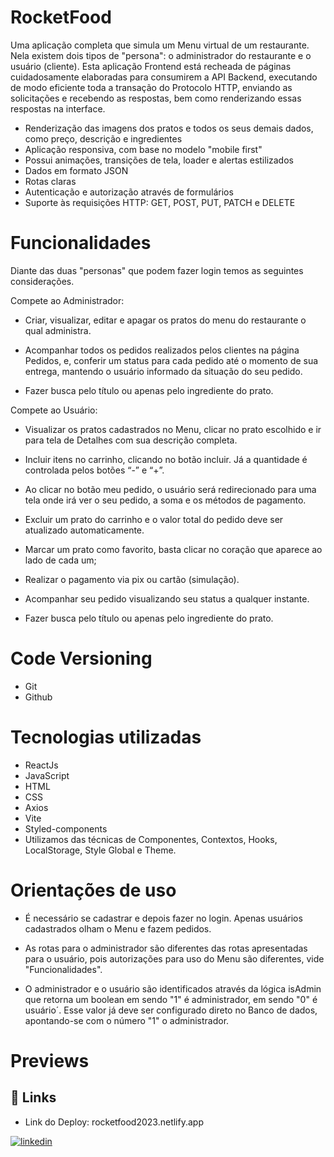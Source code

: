 
# RocketFood 
Uma aplicação completa que simula um Menu virtual de um restaurante. Nela existem dois tipos de "persona": o administrador do restaurante e o usuário (cliente).
Esta aplicação Frontend está recheada de páginas cuidadosamente elaboradas para consumirem a API Backend, executando de modo eficiente toda a transação do Protocolo HTTP, enviando as solicitações e recebendo as respostas, bem como renderizando essas respostas na interface.
- Renderização das imagens dos pratos e todos os seus demais dados, como preço, descrição e ingredientes
- Aplicação responsiva, com base no modelo "mobile first"
- Possui animações, transições de tela, loader e alertas estilizados
- Dados em formato JSON
- Rotas claras
- Autenticação e autorização através de formulários
- Suporte às requisições HTTP: GET, POST, PUT, PATCH e DELETE

# Funcionalidades
Diante das duas "personas" que podem fazer login temos as seguintes considerações.

Compete ao Administrador:
- Criar, visualizar, editar e apagar os pratos do menu do restaurante o qual administra.

- Acompanhar todos os pedidos realizados pelos clientes na página Pedidos, e, conferir um status para cada pedido até o momento de sua entrega, mantendo o usuário informado da situação do seu pedido.

- Fazer busca pelo título ou apenas pelo ingrediente do prato.

Compete ao Usuário:
- Visualizar os pratos cadastrados no Menu, clicar no prato escolhido e ir para tela de Detalhes com sua descrição completa.

- Incluir itens no carrinho, clicando no botão incluir. Já a quantidade é controlada pelos botões “-” e “+”.

- Ao clicar no botão meu pedido, o usuário será redirecionado para uma tela onde irá ver o seu pedido, a soma e os métodos de pagamento.

- Excluir um prato do carrinho e o valor total do pedido deve ser atualizado automaticamente.

- Marcar um prato como favorito, basta clicar no coração que aparece ao lado de cada um;

- Realizar o pagamento via pix ou cartão (simulação).

- Acompanhar seu pedido visualizando seu status a qualquer instante.

- Fazer busca pelo título ou apenas pelo ingrediente do prato.

# Code Versioning
- Git
- Github

# Tecnologias utilizadas
- ReactJs
- JavaScript
- HTML
- CSS
- Axios
- Vite
- Styled-components
- Utilizamos das técnicas de Componentes, Contextos, Hooks, LocalStorage, Style Global e Theme.

# Orientações de uso
- É necessário se cadastrar e depois fazer no login. Apenas usuários cadastrados olham o Menu e fazem pedidos.

- As rotas para o administrador são diferentes das rotas apresentadas para o usuário, pois autorizações para uso do Menu são diferentes, vide "Funcionalidades".

- O administrador e o usuário são identificados através da lógica isAdmin que retorna um boolean em sendo "1" é administrador, em sendo "0" é usuário´. Esse valor já deve ser configurado direto no Banco de dados, apontando-se com o número "1" o administrador.
# Previews


## 🔗 Links
- Link do Deploy: rocketfood2023.netlify.app

[![linkedin](https://img.shields.io/badge/linkedin-0A66C2?style=for-the-badge&logo=linkedin&logoColor=white)](https://www.linkedin.com/)



